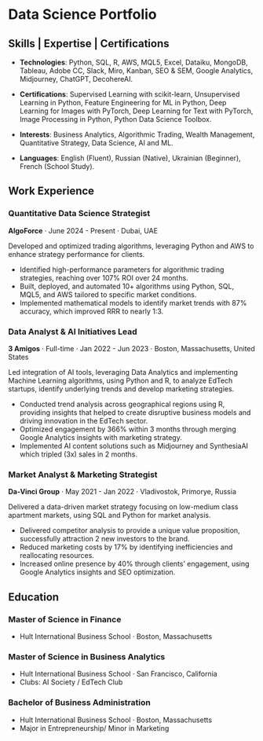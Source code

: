 # Data Science Portfolio

## **Skills | Expertise | Certifications**

- **Technologies**: Python, SQL, R, AWS, MQL5, Excel, Dataiku, MongoDB, Tableau, Adobe CC, Slack, Miro, Kanban, SEO & SEM, Google Analytics, Midjourney, ChatGPT, DecohereAI.

- **Certifications**: Supervised Learning with scikit-learn, Unsupervised Learning in Python, Feature Engineering for ML in Python, Deep Learning for Images with PyTorch, Deep Learning for Text with PyTorch, Image Processing in Python, Python Data Science Toolbox.

- **Interests**: Business Analytics, Algorithmic Trading, Wealth Management, Quantitative Strategy, Data Science, AI and ML.

- **Languages**: English (Fluent), Russian (Native), Ukrainian (Beginner), French (School Study).

## **Work Experience**

### Quantitative Data Science Strategist
**AlgoForce** · 
June 2024 - Present · 
Dubai, UAE

Developed and optimized trading algorithms, leveraging Python and AWS to enhance strategy performance for clients.
- Identified high-performance parameters for algorithmic trading strategies, reaching over 107% ROI over 24 months.
- Built, deployed, and automated 10+ algorithms using Python, SQL, MQL5, and AWS tailored to specific market conditions.
- Implemented mathematical models to identify market trends with 87% accuracy, which improved RRR to nearly 1:3.
  

### Data Analyst & AI Initiatives Lead
**3 Amigos** · Full-time · 
Jan 2022 - Jun 2023 · 
Boston, Massachusetts, United States

Led integration of AI tools, leveraging Data Analytics and implementing Machine Learning algorithms, using Python and R, to analyze EdTech startups, identify underlying trends and develop marketing strategies.
- Conducted trend analysis across geographical regions using R, providing insights that helped to create disruptive business
models and driving innovation in the EdTech sector.
- Optimized engagement by 366% within 3 months through merging Google Analytics insights with marketing strategy.
- Implemented AI content solutions such as Midjourney and SynthesiaAI which tripled (3x) sales in 2 months.


### Market Analyst & Marketing Strategist
**Da-Vinci Group** · 
May 2021 - Jan 2022 · 
Vladivostok, Primorye, Russia

Delivered a data-driven market strategy focusing on low-medium class apartment markets, using SQL and Python for market analysis.
- Delivered competitor analysis to provide a unique value proposition, successfully attraction 2 new investors to the brand.
- Reduced marketing costs by 17% by identifying inefficiencies and reallocating resources.
- Increased online presence by 40% through clients’ engagement, using Google Analytics insights and SEO optimization.


## **Education**

### Master of Science in Finance
- Hult International Business School · Boston, Massachusetts

### Master of Science in Business Analytics
- Hult International Business School · San Francisco, California
- Clubs: AI Society / EdTech Club

### Bachelor of Business Administration
- Hult International Business School · Boston, Massachusetts
- Major in Entrepreneurship/ Minor in Marketing
